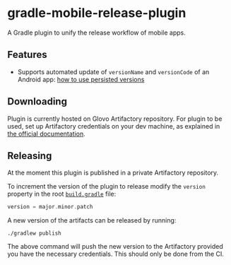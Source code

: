 # gradle-mobile-release-plugin

A Gradle plugin to unify the release workflow of mobile apps.

## Features

- Supports automated update of `versionName` and `versionCode` of an Android app: [how to use persisted versions](/docs/AndroidVersions.md)

## Downloading

Plugin is currently hosted on Glovo Artifactory repository. For plugin to be used, set up Artifactory credentials on your dev machine, as explained in [the official documentation](https://github.com/Glovo/gradle-artifactory-plugin#user-local-setup).

## Releasing

At the moment this plugin is published in a private Artifactory repository.

To increment the version of the plugin to release modify the `version` property in the root [`build.gradle`](build.gradle) file:
```groovy
version = major.minor.patch
```

A new version of the artifacts can be released by running:
```
./gradlew publish
``` 
The above command will push the new version to the Artifactory provided you have the necessary credentials. This should only be done from the CI.
